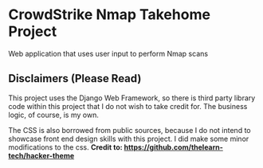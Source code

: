 # CrowdStrike Nmap Takehome Project

Web application that uses user input to perform Nmap scans

## Disclaimers (Please Read)

This project uses the Django Web Framework, so there is third party library code within this project that I do not wish to take credit for. The business logic, of course, is my own. 

The CSS is also borrowed from public sources, because I do not intend to showcase front end design skills with this project. I did make some minor modifications to the css. **Credit to: https://github.com/thelearn-tech/hacker-theme**


